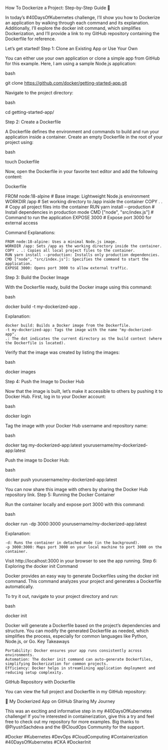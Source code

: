 How To Dockerize a Project: Step-by-Step Guide 🚀

In today’s #40DaysOfKubernetes challenge, I’ll show you how to Dockerize an application by walking through each command and its explanation. Additionally, I’ll explore the docker init command, which simplifies Dockerization, and I’ll provide a link to my GitHub repository containing the Dockerfile for reference.

Let’s get started!
Step 1: Clone an Existing App or Use Your Own

You can either use your own application or clone a simple app from GitHub for this example. Here, I am using a sample Node.js application:

bash

git clone https://github.com/docker/getting-started-app.git

Navigate to the project directory:

bash

cd getting-started-app/

Step 2: Create a Dockerfile

A Dockerfile defines the environment and commands to build and run your application inside a container. Create an empty Dockerfile in the root of your project using:

bash

touch Dockerfile

Now, open the Dockerfile in your favorite text editor and add the following content:

Dockerfile

FROM node:18-alpine      # Base image: Lightweight Node.js environment
WORKDIR /app             # Set working directory to /app inside the container
COPY . .                 # Copy all project files into the container
RUN yarn install --production  # Install dependencies in production mode
CMD ["node", "src/index.js"]   # Command to run the application
EXPOSE 3000              # Expose port 3000 for external access

Command Explanations:

    FROM node:18-alpine: Uses a minimal Node.js image.
    WORKDIR /app: Sets /app as the working directory inside the container.
    COPY . .: Copies all local project files to the container.
    RUN yarn install --production: Installs only production dependencies.
    CMD ["node", "src/index.js"]: Specifies the command to start the application.
    EXPOSE 3000: Opens port 3000 to allow external traffic.

Step 3: Build the Docker Image

With the Dockerfile ready, build the Docker image using this command:

bash

docker build -t my-dockerized-app .

Explanation:

    docker build: Builds a Docker image from the Dockerfile.
    -t my-dockerized-app: Tags the image with the name "my-dockerized-app".
    .: The dot indicates the current directory as the build context (where the Dockerfile is located).

Verify that the image was created by listing the images:

bash

docker images

Step 4: Push the Image to Docker Hub

Now that the image is built, let’s make it accessible to others by pushing it to Docker Hub. First, log in to your Docker account:

bash

docker login

Tag the image with your Docker Hub username and repository name:

bash

docker tag my-dockerized-app:latest yourusername/my-dockerized-app:latest

Push the image to Docker Hub:

bash

docker push yourusername/my-dockerized-app:latest

You can now share this image with others by sharing the Docker Hub repository link.
Step 5: Running the Docker Container

Run the container locally and expose port 3000 with this command:

bash

docker run -dp 3000:3000 yourusername/my-dockerized-app:latest

Explanation:

    -d: Runs the container in detached mode (in the background).
    -p 3000:3000: Maps port 3000 on your local machine to port 3000 on the container.

Visit http://localhost:3000 in your browser to see the app running.
Step 6: Exploring the docker init Command

Docker provides an easy way to generate Dockerfiles using the docker init command. This command analyzes your project and generates a Dockerfile automatically.

To try it out, navigate to your project directory and run:

bash

docker init

Docker will generate a Dockerfile based on the project’s dependencies and structure. You can modify the generated Dockerfile as needed, which simplifies the process, especially for common languages like Python, Node.js, or Go.
Key Takeaways

    Portability: Docker ensures your app runs consistently across environments.
    Automation: The docker init command can auto-generate Dockerfiles, simplifying Dockerization for common projects.
    Efficiency: Docker helps in streamlining application deployment and reducing setup complexity.

GitHub Repository with Dockerfile

You can view the full project and Dockerfile in my GitHub repository:

🔗 My Dockerized App on GitHub
Sharing My Journey

This was an exciting and informative step in my #40DaysOfKubernetes challenge! If you're interested in containerization, give this a try and feel free to check out my repository for more examples. Big thanks to @PiyushSachdeva and the @CloudOps Community for the support.

#Docker #Kubernetes #DevOps #CloudComputing #Containerization #40DaysOfKubernetes #CKA #DockerInit